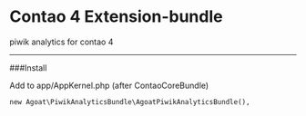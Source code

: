 # Contao 4 Extension-bundle
piwik analytics for contao 4

___

###Install

Add to app/AppKernel.php (after ContaoCoreBundle)
```
new Agoat\PiwikAnalyticsBundle\AgoatPiwikAnalyticsBundle(),
```
